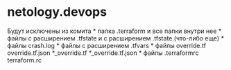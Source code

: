 # netology.devops

Будут исключены из комита
	* папка .terraform и все папки внутри нее
	* файлы с расширением .tfstate и с расширением .tfstate.(что-либо еще)
	* файлы crash.log
	* файлы с расширением .tfvars
	* файлы override.tf override.tf.json *_override.tf *_override.tf.json
	* файлы .terraformrc terraform.rc
